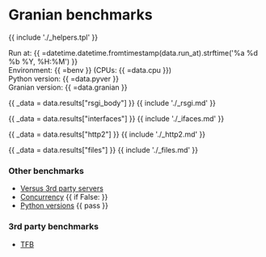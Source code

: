 # Granian benchmarks

{{ include './_helpers.tpl' }}

Run at: {{ =datetime.datetime.fromtimestamp(data.run_at).strftime('%a %d %b %Y, %H:%M') }}    
Environment: {{ =benv }} (CPUs: {{ =data.cpu }})    
Python version: {{ =data.pyver }}    
Granian version: {{ =data.granian }}    

{{ _data = data.results["rsgi_body"] }}
{{ include './_rsgi.md' }}

{{ _data = data.results["interfaces"] }}
{{ include './_ifaces.md' }}

{{ _data = data.results["http2"] }}
{{ include './_http2.md' }}

{{ _data = data.results["files"] }}
{{ include './_files.md' }}

### Other benchmarks

- [Versus 3rd party servers](./vs.md)
- [Concurrency](./concurrency.md)
{{ if False: }}
- [Python versions](./pyver.md)
{{ pass }}

### 3rd party benchmarks

- [TFB](./external/tfb.md)
